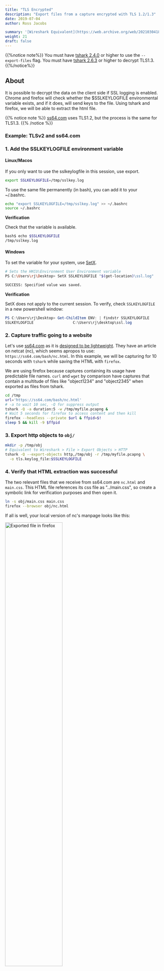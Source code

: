 ```yaml
---
title: "TLS Encrypted"
description: "Export files from a capture encrypted with TLS 1.2/1.3"
date: 2019-07-04
author: Ross Jacobs

summary: '[Wireshark Equivalent](https://web.archive.org/web/20210304185226/https://redflagsecurity.net/2019/03/10/decrypting-tls-wireshark/)'
weight: 21
draft: false
---
```


{{%notice note%}}
You must have [tshark 2.4.0](https://github.com/wireshark/wireshark/commit/20c57cb298e4f3b7ac66a22fb7477e4cf424a11b) or higher to use the `--export-files` flag.
You must have [tshark 2.6.3](https://bugs.wireshark.org/bugzilla/show_bug.cgi?id=12779) or higher to decrypt TLS1.3.
{{%/notice%}}

## About

It is possible to decrypt the data on the client side if SSL logging is
enabled. Chrome and firefox will check whether the $SSLKEYLOGFILE
environmental variable exists, and if it does, will send keys to the file.
Using tshark and firefox, we will be able to extract the html file.

{{% notice note %}}
[ss64.com](https://ss64.com) uses TLS1.2, but the process is the same for TLS1.3.
{{% /notice %}}

### Example: TLSv2 and ss64.com

### 1. Add the SSLKEYLOGFILE environment variable

#### Linux/Macos

If you only want to use the sslkeylogfile in this session, use export.

```bash 
export SSLKEYLOGFILE=/tmp/sslkey.log
```

To use the same file permanently (in bash), you can add it to your ~/.bashrc.

```bash
echo "export SSLKEYLOGFILE=/tmp/sslkey.log" >> ~/.bashrc
source ~/.bashrc
```

**Verification**

Check that the variable is available.

```bash
bash$ echo $SSLKEYLOGFILE
/tmp/sslkey.log
```

#### Windows

To set the variable for your system, use [SetX](https://ss64.com/nt/setx.html).

```bash
# Sets the HKCU\Environment User Environment variable
PS C:\Users\rj\Desktop> SetX SSLKEYLOGFILE "$(get-location)\ssl.log"

SUCCESS: Specified value was saved.
```

**Verification**

SetX does not apply to the current session.
To verify, check `SSLKEYLOGFILE` in a new powershell window:

```powershell
PS C:\Users\rj\Desktop> Get-ChildItem ENV: | findstr SSLKEYLOGFILE
SSLKEYLOGFILE                  C:\Users\rj\desktop\ssl.log
```

### 2. Capture traffic going to a website

Let's use [ss64.com](https://ss64.com) as it is [designed to be
lightweight](https://ss64.com/docs/site.html). They have an article on netcat (nc), which seems apropos to use: `https://ss64.com/bash/nc.html`.
In this example, we will be capturing for 10 seconds with `tshark` while saving the HTML with `firefox`.

We are using firefox because captures containing its usage have predictable file names. `curl` and `wget` by comparison have captures that contain
a multitude of files like "object1234" and "object2345" when exported as files from tshark.

```bash
cd /tmp
url='https://ss64.com/bash/nc.html'
# -a to wait 10 sec, -Q for suppress output
tshark -Q -a duration:5 -w /tmp/myfile.pcapng &
# Wait 5 seconds for firefox to access content and then kill
firefox --headless --private $url & ffpid=$!
sleep 5 && kill -9 $ffpid
```

### 3. Export http objects to `obj/`

```bash
mkdir -p /tmp/obj
# Equivalent to Wireshark > File > Export Objects > HTTP
tshark -Q --export-objects http,/tmp/obj -r /tmp/myfile.pcapng \
  -o tls.keylog_file:$SSLKEYLOGFILE
```

### 4. Verify that HTML extraction was successful

The two relevant files that we receive from ss64.com are `nc.html` and
`main.css`. This HTML file references its css file as "../main.css", so
create a symbolic link for verification purposes and then open it.

```bash
ln -s obj/main.css main.css
firefox --browser obj/nc.html
```

If all is well, your local version of nc's manpage looks like this:

<img src="/images/exported_file_nc_html.cmp.png" alt="Exported file in firefox" width=61%>

### 5. Cleaning up

Anyone that has your network traffic AND your SSLKEYLOGFILE can decrypt it.
For the security conscious, unset this variable once you are done.

#### Linux/Macos

```sh
unset $SSLKEYLOGFILE
```

#### Windows

{{%notice warning%}}
Be careful when you work with the registry, as it is easy to shoot yourself in the foot when making a change.
{{%/notice%}}

Assuming you set without the `/M` flag for the User Environment:

```
REG delete HKCU\Environment /F /V SSLKEYLOGFILE
```

### Asciicast of This Example

<script id="asciicast-239566" src="https://asciinema.org/a/239566.js" async></script>

## Further Reading

* 2018-12-07, F5, [Decrypting SSL traffic with the SSLKEYLOGFILE environment variable](https://support.f5.com/csp/article/K50557518)
* 2013-08-07, Steven Iveson, [Using Wireshark to Decode SSL/TLS Packets](https://packetpushers.net/using-wireshark-to-decode-ssltls-packets/)